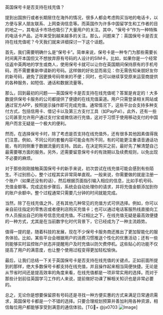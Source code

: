 英国保号卡是否支持在线充值？

提到出国旅行或者长期居住在海外的情况，很多人都会考虑购买当地的电话卡，以方便与家人朋友联系、上网查询信息等。而英国作为许多中国留学生和工作者的目的地之一，其电话卡市场也吸引了大量用户的关注。其中，“保号卡”作为一种特殊的电话卡产品，近年来受到越来越多的关注。那么，问题来了：英国保号卡是否支持在线充值呢？今天我们就来详细探讨一下这个话题。

首先，我们需要明确什么是“保号卡”。简单来说，保号卡是一种专门为那些需要长时间离开本国但又不想放弃原有号码的人设计的SIM卡。比如，如果你是一个经常往返中英两地的学生或商人，使用保号卡就可以让你在英国期间保持原有的手机号码，而不需要重新申请新的号码。这样做的好处显而易见：你无需告知亲朋好友你的新号码，避免了因更换号码带来的不便；同时，也可以继续享受原来运营商提供的各种服务，如短信、通话和数据流量等。

那么，回到最初的问题——英国保号卡是否支持在线充值呢？答案是肯定的！大多数提供保号卡服务的公司都提供了便捷的在线充值渠道。用户只需登录相关网站或通过官方APP，按照提示操作即可完成充值。通常情况下，这些平台会支持多种支付方式，包括信用卡、借记卡以及第三方支付工具（如PayPal）。此外，还有一些公司甚至允许用户通过支付宝或微信进行充值，这对于习惯于使用移动支付的中国用户而言无疑是一个极大的便利。

然而，在选择保号卡时，除了考虑是否支持在线充值外，还有很多其他因素值得我们注意。例如，不同公司的套餐内容可能会有所不同，有的可能更注重语音通话功能，有的则侧重于数据流量的支持。因此，在决定购买之前，最好先了解清楚自己最需要哪方面的服务。另外，还需要留意保号卡的有效期以及续费规则，以免出现不必要的麻烦。

对于那些刚刚接触英国保号卡的新手来说，初次尝试在线充值可能会感到有些陌生。不过别担心，整个过程其实非常简单直观。一般来说，你需要做的就是注册一个账户（如果还没有的话），然后根据页面指引输入相应的信息，比如手机号码、充值金额等。完成这些步骤后，系统会自动处理你的请求，并将充值金额添加到你的账户余额中。整个过程通常只需要几分钟的时间就能完成。

当然，除了在线充值之外，还有其他几种常见的充值方式可供选择。例如，你可以亲自前往指定的零售店或者便利店购买充值卡；也可以通过电话客服热线直接向工作人员报出自己的账号信息完成充值。不过相比之下，在线充值无疑是最高效便捷的一种方式，尤其是在当前数字化时代背景下，它已经成为了一种主流趋势。

值得一提的是，随着科技的发展，现在不少保号卡服务商还推出了更加智能化的服务体验。比如，某些平台会根据用户的消费习惯推送个性化的优惠活动；还有一些则能够实时监控账户状态并提醒用户及时充值以防欠费停机。这些贴心的功能不仅提高了用户的满意度，也让整个使用过程变得更加轻松愉快。

最后，让我们总结一下关于英国保号卡是否支持在线充值的关键点。正如前面所提到的那样，绝大多数保号卡都支持在线充值，并且操作起来相当简便快捷。无论是从节省时间还是提高效率的角度来看，在线充值都是一项非常实用的选择。而对于那些计划前往英国学习工作的人来说，提前做好功课了解相关知识也是非常必要的。

总之，无论你是想要保留原有号码还是寻找一种方便实惠的方式来满足日常通讯需求，英国保号卡都是一个不错的选择。只要合理规划预算并善加利用各种资源，相信每位用户都能够享受到满意的通信体验。[TG💪+ @jx0703 ![Image](https://github.com/user-attachments/assets/dbca1d08-cadb-493c-b0ec-ad6f7a83f270)]